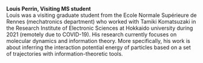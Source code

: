 <b>Louis Perrin, Visiting MS student</b><br>
Louis was a visiting graduate student from the Ecole Normale Supérieure de Rennes (mechatronics department) who worked with Tamiki Komatsuzaki in the Research Institute of Electronic Sciences at Hokkaido university during 2021 (remotely due to COVID-19). His research currently focuses on molecular dynamics and information theory. More specifically, his work is about inferring the interaction potential energy of particles based on a set of trajectories with information-theoretic tools.

